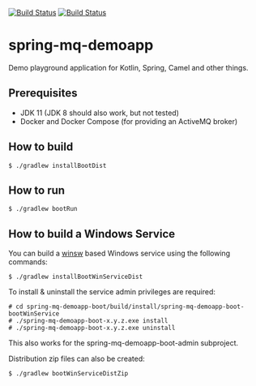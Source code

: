 [![Build Status](https://dev.azure.com/zycrophat/spring-mq-demoapp/_apis/build/status/zycrophat.spring-mq-demoapp?branchName=master)](https://dev.azure.com/zycrophat/spring-mq-demoapp/_build/latest?definitionId=1&branchName=master)
[![Build Status](https://vsrm.dev.azure.com/zycrophat/_apis/public/Release/badge/12ae4833-2d84-414d-b37a-111fa1dffb77/1/1)](https://dev.azure.com/zycrophat/spring-mq-demoapp/_release?definitionId=1)
# spring-mq-demoapp

Demo playground application for Kotlin, Spring, Camel and other things.

## Prerequisites

- JDK 11 (JDK 8 should also work, but not tested)
- Docker and Docker Compose (for providing an ActiveMQ broker)

## How to build

```
$ ./gradlew installBootDist
```

## How to run

```
$ ./gradlew bootRun
```

## How to build a Windows Service

You can build a [winsw](https://github.com/kohsuke/winsw) based Windows service using the
following commands:
```
$ ./gradlew installBootWinServiceDist
```

To install & uninstall the service admin privileges are required:
```
# cd spring-mq-demoapp-boot/build/install/spring-mq-demoapp-boot-bootWinService
# ./spring-mq-demoapp-boot-x.y.z.exe install
# ./spring-mq-demoapp-boot-x.y.z.exe uninstall
```

This also works for the spring-mq-demoapp-boot-admin subproject.

Distribution zip files can also be created:
```
$ ./gradlew bootWinServiceDistZip
```